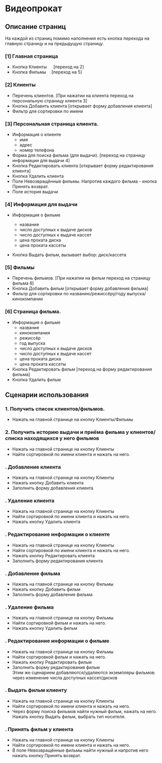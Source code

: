 # Видеопрокат
## Описание страниц
На каждой из страниц помимо наполнения есть кнопка перехода на главную страницу и на предыдущую страницу. <br />
### [1] Главная страница
* Кнопка Клиенты &emsp; [переход на 2] <br />
* Кнопка Фильмы &emsp;[переход на 5] <br />

### [2] Клиенты
* Перечень клиентов. [При нажатии на клиента переход на персональную страницу клиента 3] <br />
* Кнопка Добавить клиента [открывает форму добавления клиента] <br />
* Фильтр для сортировки по имени <br />

### [3] Персональная страница клиента. <br />
* Информация о клиенте <br />
  * имя  <br />
  * адрес  <br />
  * номер телефона <br />
* Форма для поиска фильма (для выдачи). [переход на страницу информации для выдачи 4] <br />
* Кнопка Редактировать клиента [открывает форму редактирования клиента] <br />
* Кнопка Удалить клиента <br />
*	Поле Невозвращённые фильмы. Напротив каждого фильма - кнопка Принять возврат. <br />
*	Поле история выдачи  <br />

### [4] Информация для выдачи  <br />
 * Информация о фильме <br />
   * название <br />
   * число доступных к выдаче дисков<br />
   * число доступных к выдаче кассет<br />
   * цена проката диска<br />
   * цена проката кассеты<br />

* Кнопка Выдать фильм, вызывает выбор: диск/кассета<br />

 
### [5] Фильмы <br />
* Перечень фильмов. [При нажатии на фильм переход на страницу фильма 6] <br />
* Кнопка Добавить фильм [открывает форму добавления фильма] <br />
* Фильтр для сортировки по названию/режиссёру/году выпуска/кинокомпании <br />

### [6] Страница фильма. <br />
 * Информация о фильме
   * название
   * кинокомпания
   * режиссёр
   * год выпуска
   * число доступных к выдаче дисков
   * число доступных к выдаче кассет
   * цена проката диска
   * цена проката кассеты
* Кнопка Редактировать фильм [переход на форму редактирования фильма] <br />
* Кнопка Удалить фильм <br />


## Сценарии использования
### 1. Получить список клиентов/фильмов.<br />
* Нажать на главной странице на кнопку Клиенты/Фильмы <br />
### 2. Получить историю выдачи и приёма фильма у клиентов/списка находящихся у него фильмов<br />
* Нажать на главной странице на кнопку Клиенты <br />
* Найти сортировкой по имени клиента и нажать на него. <br />

### . Добавление клиента <br />
* Нажать на главной странице на кнопку Клиенты <br />
* Нажать кнопку Добавить клиента <br />
* Заполнить форму добавления клиента <br />

### . Удаление клиента <br />
* Нажать на главной странице на кнопку Клиенты <br />
* Найти сортировкой по имени клиента и нажать на него. <br />
* Нажать кнопку Удалить клиента <br />

### . Редактирование информации о клиенте <br />
* Нажать на главной странице на кнопку Клиенты <br />
* Найти сортировкой по имени клиента и нажать на него. <br />
* Нажать кнопку Редактировать клиента <br />
* Заполнить форму редактирования клиента <br />

### . Добавление фильма <br />
* Нажать на главной странице на кнопку Фильмы <br />
* Нажать кнопку Добавить фильм <br />
* Заполнить форму добавления фильма <br />

### . Удаление фильма <br />
* Нажать на главной странице на кнопку Фильмы <br />
* Найти сортировкой фильм и нажать на него. <br />
* Нажать кнопку Удалить фильм <br />

### . Редактирование информации о фильме <br />
* Нажать на главной странице на кнопку Фильмы <br />
* Найти сортировкой фильм и нажать на него. <br />
* Нажать кнопку Редактировать фильм <br />
* Заполнить форму редактирования фильм <br />
Этим же сценарием добавляются/удаляются экземпляры фильмов: через изменение числа доступных кассет/дисков<br />

### . Выдать фильм клиенту <br />
* Нажать на главной странице на кнопку Клиенты <br />
* Найти сортировкой по имени клиента и нажать на него. <br />
* Через форму поиска фильмов найти нужный фильм, нажать на него. Нажать кнопку Выдать фильм, выбрать тип носителя.<br />
### . Принять фильм у клиента <br />
* Нажать на главной странице на кнопку Клиенты <br />
* Найти сортировкой по имени клиента и нажать на него. <br />
* В поле Невозвращённые фильмы найти нужный и напротив него нажать кнопку Принять возврат.
